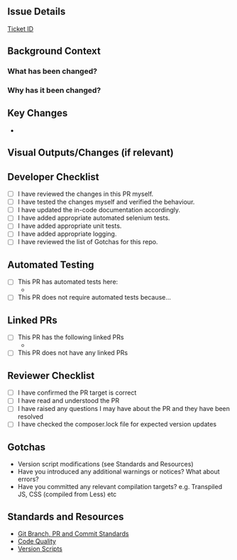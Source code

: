 ## Issue Details
<!--- Insert a link to the JIRA ticket -->
[Ticket ID](#) <!--- e.g. "[DCE-1957](https://specsavers.atlassian.net/browse/DCE-1957)" -->

## Background Context
### What has been changed?
 <!--- What has been changed? -->
### Why has it been changed?
 <!--- Why has it been changed? -->

## Key Changes
<!--- Include a brief explanation and (ideally) the commit hash of each key change -->
 - <!--- e.g. "Made some cool change in 32c1cedaf6b93262c77ebdfb7a45ab0933ba3e5a" -->

## Visual Outputs/Changes (if relevant)
<!--- Insert any screenshots/images that support or explain your changes -->

## Developer Checklist
<!--- Tick all of the boxes (type an x in there) for all points that apply -->
- [ ] I have reviewed the changes in this PR myself.
- [ ] I have tested the changes myself and verified the behaviour.
- [ ] I have updated the in-code documentation accordingly.
- [ ] I have added appropriate automated selenium tests.
- [ ] I have added appropriate unit tests.
- [ ] I have added appropriate logging.
- [ ] I have reviewed the list of Gotchas for this repo.

## Automated Testing
<!-- Include links to associated Automated Test PRs -->
- [ ] This PR has automated tests here:
	- <!--- e.g. "https://github.com/specsavers-dgws/test-automation-selenium/pull/123" -->
- [ ] This PR does not require automated tests because...
	<!-- If there are no tests, at least explain why. -->

## Linked PRs
<!--- List linked PRs here -->
- [ ] This PR has the following linked PRs
	<!--- Add/remove links as appropriate -->
	- <!--- e.g. https://github.com/specsavers-dgws/specsavers_frontend/pull/123) -->
- [ ] This PR does not have any linked PRs

## Reviewer Checklist
<!--- Tick all of the boxes (type an x in there) for all points that apply -->
- [ ] I have confirmed the PR target is correct
- [ ] I have read and understood the PR
- [ ] I have raised any questions I may have about the PR and they have been resolved
- [ ] I have checked the composer.lock file for expected version updates

## Gotchas
<!--- Repo specific 'Gotchas' that frequently catch people out  -->
- Version script modifications (see Standards and Resources)
- Have you introduced any additional warnings or notices? What about errors?
- Have you committed any relevant compilation targets? e.g. Transpiled JS, CSS (compiled from Less) etc
  <!--- Examples can be added (or removed if resolved) over time  -->

## Standards and Resources
 - [Git Branch, PR and Commit Standards](https://specsavers.atlassian.net/wiki/spaces/DGWS/pages/1054835058/Git+Branch+PR+and+Commit+Standards)
 - [Code Quality](https://specsavers.atlassian.net/wiki/spaces/DGWS/pages/1010827550/Code+Quality#CodeQuality-CodingStandards)
 - [Version Scripts](https://specsavers.atlassian.net/wiki/spaces/DGWS/pages/1675657276/Version+Upgrade+Scripts)
   <!--- Add any useful resources here  -->
